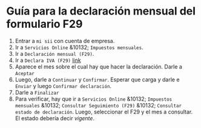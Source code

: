 # Guía para la declaración mensual del formulario F29

1. Entrar a `mi sii` con cuenta de empresa.
2. Ir a `Servicios Online` &10132; `Impuestos mensuales`.
3. Ir a `Declaración mensual (F29)`.
4. Ir a `Declara IVA (F29)` [link](https://www4.sii.cl/propuestaf29ui/index.html#/default)
5. Aparece el mes sobre el cual hay que hacer la declaración. Darle a `Aceptar`
6. Luego, darle a `Continuar` y `Confirmar`. Esperar que carga y darle e `Enviar` y luego `Confirmar declaración`.
7. Darle a `Finalizar`
8. Para verificar, hay que ir a `Servicios Online` &10132; `Impuestos mensuales` &10132; `Consultar Seguimiento (F29)` &10132; `Consultar estado de declaración`. Luego, seleccionar el F29 y el mes a consultar. El estado debería decir *vigente*.

